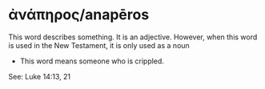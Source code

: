 # ἀνάπηρος/anapēros
This word describes something. It is an adjective. However, when this word is used in the New Testament, it is only used as a noun

* This word means someone who is crippled.

See: Luke 14:13, 21

